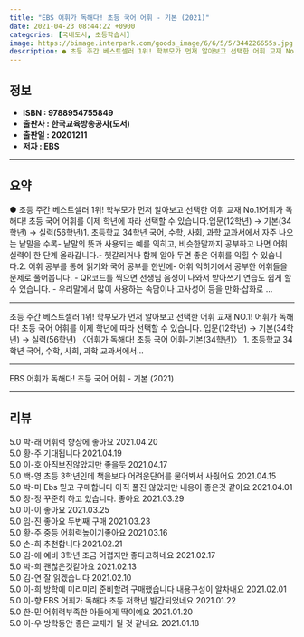 ```yaml
---
title: "EBS 어휘가 독해다! 초등 국어 어휘 - 기본 (2021)"
date: 2021-04-23 08:44:22 +0900
categories: [국내도서, 초등학습서]
image: https://bimage.interpark.com/goods_image/6/6/5/5/344226655s.jpg
description: ● 초등 주간 베스트셀러 1위! 학부모가 먼저 알아보고 선택한 어휘 교재 No.1!어휘가 독해다! 초등 국어 어휘를 이제 학년에 따라 선택할 수 있습니다.입문(12학년) → 기본(34학년) → 실력(56학년)1. 초등학교 34학년 국어, 수학, 사회, 과학 교과서에서 자주 나오는 낱말
---
```


## **정보**

- **ISBN : 9788954755849**
- **출판사 : 한국교육방송공사(도서)**
- **출판일 : 20201211**
- **저자 : EBS**

------



## **요약**

●  초등 주간 베스트셀러 1위! 학부모가 먼저 알아보고 선택한 어휘 교재 No.1!어휘가 독해다! 초등 국어 어휘를 이제 학년에 따라 선택할 수 있습니다.입문(12학년) → 기본(34학년) → 실력(56학년)1. 초등학교 34학년 국어, 수학, 사회, 과학 교과서에서 자주 나오는 낱말을 수록- 낱말의 뜻과 사용되는 예를 익히고, 비슷한말까지 공부하고 나면 어휘 실력이 한 단계 올라갑니다.- 헷갈리거나 함께 알아 두면 좋은 어휘를 익힐 수 있습니다.2. 어휘 공부를 통해 읽기와 국어 공부를 한번에- 어휘 익히기에서 공부한 어휘들을 문제로 풀어봅니다. - QR코드를 찍으면 선생님 음성이 나와서 받아쓰기 연습도 쉽게 할 수 있습니다. - 우리말에서 많이 사용하는 속담이나 고사성어 등을 만화·삽화로 ...

------

초등 주간 베스트셀러 1위! 학부모가 먼저 알아보고 선택한 어휘 교재 NO.1! 어휘가 독해다! 초등 국어 어휘를 이제 학년에 따라 선택할 수 있습니다. 입문(12학년) → 기본(34학년) → 실력(56학년)  〈어휘가 독해다! 초등 국어 어휘-기본(34학년)〉  1. 초등학교 34학년 국어, 수학, 사회, 과학 교과서에서... 

------


EBS 어휘가 독해다! 초등 국어 어휘 - 기본 (2021) 

------


## **리뷰** 

5.0 박-래 어휘력 향상에 좋아요 2021.04.20 <br/>5.0 황-주 기대됩니다  2021.04.19 <br/>5.0 이-호 아직보진않았지만  좋을듯 2021.04.17 <br/>5.0 백-영 초등 3학년인데 책을보다 어려운단어를 물어봐서 사줬어요  2021.04.15 <br/>5.0 박-미 Ebs  믿고 구매합니다 아직 풀진 않았지만 내용이 좋은것 같아요 2021.04.01 <br/>5.0 장-정 꾸준히 하고 있습니다. 좋아요 2021.03.29 <br/>5.0 이-이 좋아요 2021.03.25 <br/>5.0 임-진 좋아요 두번째 구매  2021.03.23 <br/>5.0 황-주 중등 어휘력높이기좋아요 2021.03.16 <br/>5.0 손-희 추천합니다 2021.02.21 <br/>5.0 김-애 예비 3학년 조금 어렵지만 좋다고하네요 2021.02.17 <br/>5.0 박-희 괜찮은것같아요 2021.02.13 <br/>5.0 김-연 잘 읽겠습니다 2021.02.10 <br/>5.0 이-희 방학에 미리미리 준비할려 구매했습니다
내용구성이 알차내요 2021.02.01 <br/>5.0 이-향 EBS 어휘가 독해다 초등 저학년 발간되었네요 2021.01.22 <br/>5.0 한-민 어휘력부족한 아들에게 딱이예요 2021.01.20 <br/>5.0 이-우 방학동안 좋은 교재가 될 것 같네요. 2021.01.18 <br/>